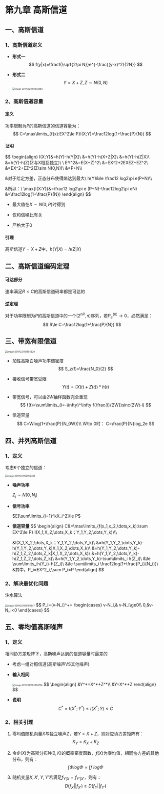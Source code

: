 # 第九章 高斯信道



## 一、高斯信道



### 1、高斯信道定义

- **形式一**
  $$
  f(y|x)=\frac1{\sqrt{2\pi N}}e^{-\frac{(y-x)^2}{2N}}
  $$
  
- **形式二**
  $$
  Y=X+Z,Z\sim N(0,N)
  $$
  <img src="C:\Users\杨士伟\AppData\Roaming\Typora\typora-user-images\image-20191221140442563.png" alt="image-20191221140442563" style="zoom:50%;" />

### 2、高斯信道容量

#### 定义

功率限制为$P$的高斯信道的信道容量为：
$$
C=\max\limits_{f(x):EX^2\le P}I(X;Y)=\frac12log(1+\frac{P}{N})
$$

#### 证明

$$
\begin{align}
I(X;Y)&=h(Y)-h(Y|X)\\
&=h(Y)-h(X+Z|X)\\
&=h(Y)-h(Z|X)\\
&=h(Y)-h(Z)(Z与X相互独立)\\
\\
EY^2&=E(X+Z)^2\\
&=EX^2+2EXEZ+EZ^2\\
&=EX^2+EZ^2(Z\sim N(0,N))\\
&=P+N\\\\

&对于给定方差，正态分布使得熵达到最大\\
h(Y)&\le \frac12 log2\pi e(P+N)\\\\

&所以：\\
\max{I(X:Y)}&=\frac12 log2\pi e (P+N)-\frac12log2\pi eN\\
&=\frac12log(1+\frac{P}{N})
\end{align}
$$

- 最大值在$X\sim N(0,P)$时得到

- 仅和信噪比有关
- 严格大于0



#### 引理

高斯信道$Y=X+Z$中，$h(Y|X)=h(Z|X)$



## 二、高斯信道编码定理



#### 可达部分

速率满足$R<C$的高斯信道码率都是可达的



#### 逆定理

对于功率限制为$P$的高斯信道中的一个$(2^{nR},n)$序列，若$P_e^{(n)}\to 0$，必然满足：
$$
R\le C=\frac12log(1+\frac{P}{N})
$$




## 三、带宽有限信道

<img src="C:\Users\杨士伟\AppData\Roaming\Typora\typora-user-images\image-20191221151954329.png" alt="image-20191221151954329" style="zoom:50%;" />

- 加性高斯白噪声功率谱密度
  $$
  S_z(f)=\frac{N_0}{2}
  $$

- 接收信号带宽受限
  $$
  Y(t)=(X(t)+Z(t))*h(t)
  $$

- 带宽信号，可以由$2W$抽样函数完全重现
  $$
  f(t)=\sum\limits_{i=-\infty}^\infty f(\frac{i}{2W})sinc(2Wt-i)
  $$

- 信道容量
  $$
  C=Wlog(1+\frac{P}{N_0W})\\
  W\to 0时：
  C=\frac{P}{N}log_2e
  $$



## 四、并列高斯信道



### 1、定义

考虑$K$个独立的信道：

<img src="C:\Users\杨士伟\AppData\Roaming\Typora\typora-user-images\image-20191221152952486.png" alt="image-20191221152952486" style="zoom: 50%;" />

- **噪声功率**

  $Z_j\sim N(0,N_j)$

- **信号功率**

  $E[\sum\limits_{i=1}^kX_i^2]\le P$
  
- **信道容量**
  $$
  \begin{align}
  C&=\max\limits_{f(x_1,x_2,\dots,x_k):\sum EX^2\le P} I(X_1,X_2,\dots,X_k；Y_1,Y_2,\dots,Y_k)\\\\\\
  
  &I(X_1,X_2,\dots,X_k；Y_1,Y_2,\dots,Y_k)\\
  &=h(Y_1,Y_2,\dots,Y_k)-h(Y_1,Y_2,\dots,Y_k|X_1,X_2,\dots,X_k)\\
  &=h(Y_1,Y_2,\dots,Y_k)-h(Z_1,Z_2,\dots,Z_k|X_1,X_2,\dots,X_k)\\
  &=h(Y_1,Y_2,\dots,Y_k)-h(Z_1,Z_2,\dots,Z_k)\\
  &=h(Y_1,Y_2,\dots,Y_k)-\sum\limits_i h(Z_i)\\
  &\le \sum\limits_ih(Y_i)-h(Z_i)\\
  &\le \sum\limits_i \frac12log(1+\frac{P_i}{N_i})\\
  &其中，P_i=EX^2_i,\sum P_i=P
  \end{align}
  $$



### 2、解决最优化问题

注水算法

<img src="C:\Users\杨士伟\AppData\Roaming\Typora\typora-user-images\image-20191221154159647.png" alt="image-20191221154159647" style="zoom:50%;" />
$$
P_i=(v-N_i)^+=
\begin{cases}
v-N_i,& v-N_i\ge0\\
0,&v-N_i<0
\end{cases}
$$



## 五、零均值高斯噪声



### 1、定义

相同协方差矩阵下，高斯噪声达到的信道容量时最差的

- 考虑一组对照信道(高斯噪声VS其他噪声)

- **输入相同**

  <img src="C:\Users\杨士伟\AppData\Roaming\Typora\typora-user-images\image-20191221162404754.png" alt="image-20191221162404754" style="zoom:50%;" />
  $$
  \begin{align}
  &Y^*=X^*+Z^*\\
  &Y=X^*+Z
  \end{align}
  $$

- **说明**
  $$
  C^*=I(X^*;Y^*)\le I(X^*;Y)\le C
  $$



### 2、相关引理

1. 零均值随机向量$X$与独立噪声$Z$，若$Y=X+Z$，则对应协方差矩阵有：
   $$
   K_Y=K_X+K_Z
   $$

2. 令$\Phi(X)$为高斯分布$N(0,K)$的概率密度函数，$f(X)$为零均值，相同协方差的其他分布，则有：
   $$
   \int\Phi log \Phi=\int f\ log\Phi
   $$

3. 随机变量$X,X',Y,Y'$若满足$f_{Y|X}=f_{Y'|X'}$，则有：
   $$
   D(f_X||f_{X'})\ge D(f_Y||f_{Y'})
   $$



